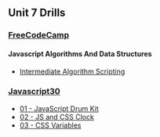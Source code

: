 ## Unit 7 Drills

### [FreeCodeCamp](https://learn.freecodecamp.org/)

#### Javascript Algorithms And Data Structures

- [Intermediate Algorithm Scripting](https://learn.freecodecamp.org/javascript-algorithms-and-data-structures/intermediate-algorithm-scripting/)

### [Javascript30](https://javascript30.com/)

- [01 - JavaScript Drum Kit](https://github.com/wesbos/JavaScript30/tree/master/01%20-%20JavaScript%20Drum%20Kit)
- [02 - JS and CSS Clock](https://github.com/wesbos/JavaScript30/tree/master/02%20-%20JS%20and%20CSS%20Clock)
- [03 - CSS Variables](https://github.com/wesbos/JavaScript30/tree/master/03%20-%20CSS%20Variables)

